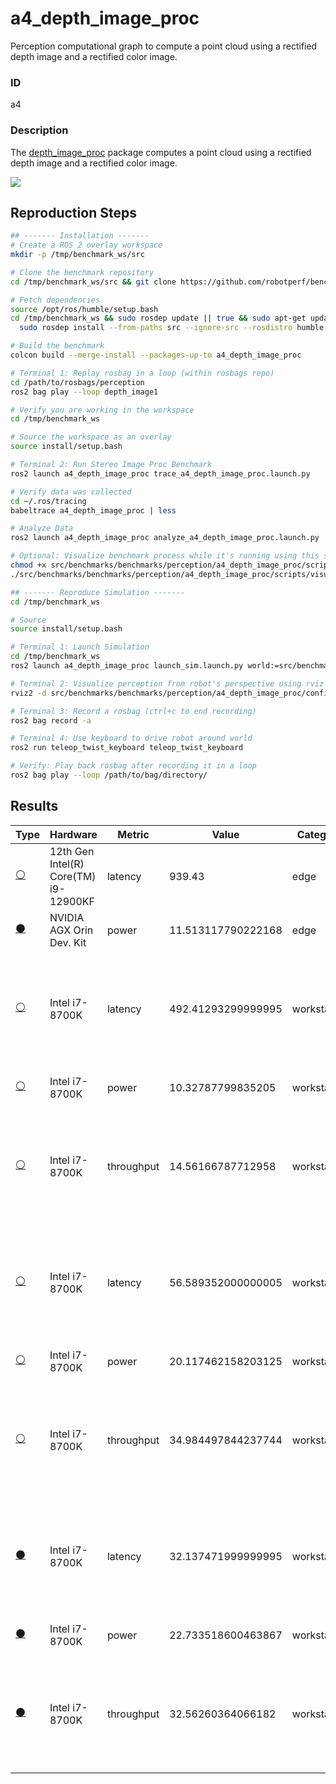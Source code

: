 # a4_depth_image_proc

Perception computational graph to compute a point cloud using a rectified depth image and a rectified color image.

### ID
a4

### Description
The [depth_image_proc](https://github.com/ros-perception/image_pipeline/tree/humble/depth_image_proc) package computes a point cloud using a rectified depth image and a rectified color image. 


![](/imgs/a3_stereo_image_proc_graph.png)

## Reproduction Steps

```bash
## ------- Installation -------
# Create a ROS 2 overlay workspace
mkdir -p /tmp/benchmark_ws/src

# Clone the benchmark repository
cd /tmp/benchmark_ws/src && git clone https://github.com/robotperf/benchmarks

# Fetch dependencies
source /opt/ros/humble/setup.bash
cd /tmp/benchmark_ws && sudo rosdep update || true && sudo apt-get update &&
  sudo rosdep install --from-paths src --ignore-src --rosdistro humble -y

# Build the benchmark
colcon build --merge-install --packages-up-to a4_depth_image_proc

# Terminal 1: Replay rosbag in a loop (within rosbags repo)
cd /path/to/rosbags/perception
ros2 bag play --loop depth_image1

# Verify you are working in the workspace
cd /tmp/benchmark_ws

# Source the workspace as an overlay
source install/setup.bash

# Terminal 2: Run Stereo Image Proc Benchmark
ros2 launch a4_depth_image_proc trace_a4_depth_image_proc.launch.py

# Verify data was collected
cd ~/.ros/tracing
babeltrace a4_depth_image_proc | less

# Analyze Data
ros2 launch a4_depth_image_proc analyze_a4_depth_image_proc.launch.py

# Optional: Visualize benchmark process while it's running using this script
chmod +x src/benchmarks/benchmarks/perception/a4_depth_image_proc/scripts/visualize_benchmark.sh
./src/benchmarks/benchmarks/perception/a4_depth_image_proc/scripts/visualize_benchmark.sh

## ------- Reproduce Simulation -------
cd /tmp/benchmark_ws

# Source
source install/setup.bash

# Terminal 1: Launch Simulation
cd /tmp/benchmark_ws 
ros2 launch a4_depth_image_proc launch_sim.launch.py world:=src/benchmarks/benchmarks/perception/a4_depth_image_proc/worlds/parking_garage.world

# Terminal 2: Visualize perception from robot's perspective using rviz
rviz2 -d src/benchmarks/benchmarks/perception/a4_depth_image_proc/config/sim_depth_camera_bot.rviz

# Terminal 3: Record a rosbag (ctrl+c to end recording)
ros2 bag record -a

# Terminal 4: Use keyboard to drive robot around world
ros2 run teleop_twist_keyboard teleop_twist_keyboard

# Verify: Play back rosbag after recording it in a loop
ros2 bag play --loop /path/to/bag/directory/

```

## Results

| Type | Hardware | Metric | Value | Category | Timestamp | Note | Data Source |
| --- | --- | --- | --- | --- | --- | --- | --- |
| [:white_circle:](https://github.com/robotperf/benchmarks/blob/main/benchmarks/README.md#type) | 12th Gen Intel(R) Core(TM) i9-12900KF | latency | 939.43 | edge | 26-04-2023 | Mean: 37.09 ms,  RMS: 65.12 ms, Max: 939.43 ms, Min: 7.97 ms over 1147 samples. | [perception/depth_image1](https://github.com/robotperf/rosbags/tree/main/perception/depth_image1) |
| [:black_circle:](https://github.com/robotperf/benchmarks/blob/main/benchmarks/README.md#type) | NVIDIA AGX Orin Dev. Kit | power | 11.513117790222168 | edge | 2023-06-30 20:37:42 |  | [perception/depth_image1](https://github.com/robotperf/rosbags/tree/main/perception/depth_image1) |
| [:white_circle:](https://github.com/robotperf/benchmarks/blob/main/benchmarks/README.md#type) | Intel i7-8700K | latency | 492.41293299999995 | workstation | 2023-07-01 18:52:57 | mean_benchmark 52.36187717005076, rms_benchmark 67.83441415522553, max_benchmark 492.41293299999995, min_benchmark 15.982555999999999, lost messages 1.14 % | [perception/image](https://github.com/robotperf/rosbags/tree/main/perception/image) |
| [:white_circle:](https://github.com/robotperf/benchmarks/blob/main/benchmarks/README.md#type) | Intel i7-8700K | power | 10.32787799835205 | workstation | 2023-07-01 18:56:07 |  | [perception/image](https://github.com/robotperf/rosbags/tree/main/perception/image) |
| [:white_circle:](https://github.com/robotperf/benchmarks/blob/main/benchmarks/README.md#type) | Intel i7-8700K | throughput | 14.56166787712958 | workstation | 2023-07-01 18:59:21 | mean_benchmark 10.01179515336643, rms_benchmark 10.053770754687228, max_benchmark 14.56166787712958, min_benchmark 1.401752375219967, lost messages 1.14 % | [perception/image](https://github.com/robotperf/rosbags/tree/main/perception/image) |
| [:white_circle:](https://github.com/robotperf/benchmarks/blob/main/benchmarks/README.md#type) | Intel i7-8700K | latency | 56.589352000000005 | workstation | 2023-07-01 19:02:52 | mean_benchmark 24.904020833333334, rms_benchmark 25.9619138102967, max_benchmark 56.589352000000005, min_benchmark 15.475099000000002, lost messages 0.00 % | [perception/image](https://github.com/robotperf/rosbags/tree/main/perception/image) |
| [:white_circle:](https://github.com/robotperf/benchmarks/blob/main/benchmarks/README.md#type) | Intel i7-8700K | power | 20.117462158203125 | workstation | 2023-07-01 19:06:20 |  | [perception/image](https://github.com/robotperf/rosbags/tree/main/perception/image) |
| [:white_circle:](https://github.com/robotperf/benchmarks/blob/main/benchmarks/README.md#type) | Intel i7-8700K | throughput | 34.984497844237744 | workstation | 2023-07-01 19:09:30 | mean_benchmark 30.164149180490657, rms_benchmark 30.17906066071334, max_benchmark 34.984497844237744, min_benchmark 29.23188800258132, lost messages 0.00 % | [perception/image](https://github.com/robotperf/rosbags/tree/main/perception/image) |
| [:black_circle:](https://github.com/robotperf/benchmarks/blob/main/benchmarks/README.md#type) | Intel i7-8700K | latency | 32.137471999999995 | workstation | 2023-07-01 19:12:48 | mean_benchmark 27.460619466666667, rms_benchmark 27.531410528435206, max_benchmark 32.137471999999995, min_benchmark 23.952776, lost messages 0.00 % | [perception/image](https://github.com/robotperf/rosbags/tree/main/perception/image) |
| [:black_circle:](https://github.com/robotperf/benchmarks/blob/main/benchmarks/README.md#type) | Intel i7-8700K | power | 22.733518600463867 | workstation | 2023-07-01 19:16:17 |  | [perception/image](https://github.com/robotperf/rosbags/tree/main/perception/image) |
| [:black_circle:](https://github.com/robotperf/benchmarks/blob/main/benchmarks/README.md#type) | Intel i7-8700K | throughput | 32.56260364066182 | workstation | 2023-07-01 19:20:02 | mean_benchmark 30.002004606407837, rms_benchmark 30.016899528253816, max_benchmark 32.56260364066182, min_benchmark 28.05284763755054, lost messages 0.00 % | [perception/image](https://github.com/robotperf/rosbags/tree/main/perception/image) |

